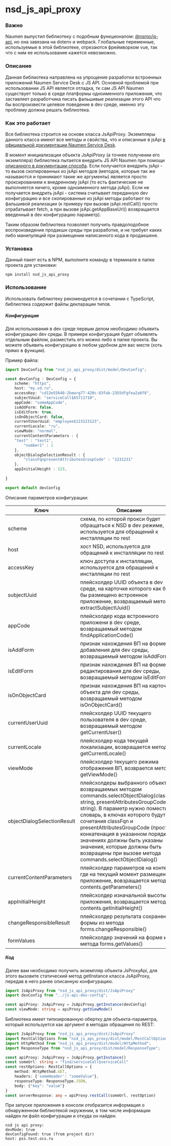 # nsd_js_api_proxy

### Важно

Naumen выпустил библиотеку с подобным функционалом: [@nsmp/js-api](https://www.npmjs.com/package/@nsmp/js-api), но она завязана на
dotenv и webpack. Глобальные переменные, используемые в этой библиотеке, отрезаются фреймворком vue, так что с ним ее использование кажется невозможно.

### Описание

Данная библиотека направлена на упрощение разработки встроенных приложений Naumen Service Desk с JS API.
Основной проблемой при использовании JS API является отладка, тк сам JS API Naumen существует только в среде платформы
одноименного приложения, что заставляет разработчика писать фальшивые реализации этого API что бы воспроизвести целевое
поведение в dev среде, именно эту проблему должна решать библиотека.

### Как это работает

Вся библиотека строится на основе класса JsApiProxy. Экземпляры данного класса имеют все методы и свойства, что и
описанные в
jsApi [в официальной документации Naumen Service Desk](https://www.naumen.ru/docs/sd/4.16/Content/applications/JSAPI_metods.htm).

В момент инициализации объекта JsApiProxy (а точнее получении его экземпляра) библиотека пытается внедрить JS API Naumen
при помощи [описанного в документации способа](https://www.naumen.ru/docs/sd/4.16/Content/applications/JSAPI.htm).
Если получается внедрить jsApi - то вызов скопированных из jsApi методов (методов, которые так же называются и принимают
такие же аргументы) является просто проксированием к внедренному jsApi (то есть фактические не выполняется ничего, кроме
одноименного метода jsApi).
Если не получается внедрить jsApi - система считывает переданную dev конфигурацию и все скопированные из jsApi методы
работают по фальшивой реализации (к примеру при вызове jsApi.restCall() просто отрабатывает fetch, а при вызове
jsApi.getAppBaseUrl() возвращается введенный в dev конфигурацию параметр).

Таким образом библиотека позволяет получить правдоподобное воспроизведение продакшн среды при разработке, и не требует
каких либо манипуляций при размещении написанного кода в продакшене.

### Установка

Данный пакет есть в NPM, выполните команду в терминале в папке проекта для установки:

~~~shell
npm install nsd_js_api_proxy
~~~

### Использование

Использовать библиотеку рекомендуется в сочетании с TypeScript, библиотека содержит файлы декларации типов.

##### Конфигурация

Для использования в dev среде первым делом необходимо объявить конфигурацию dev среды.
В примере конфигурация будет объявлять отдельным файлом, разместить его можно либо в папке проекта.
Вы можете объявить конфигурацию в любом удобном для вас месте (хоть прямо в функции).

Пример файла:

```ts
import DevConfig from "nsd_js_api_proxy/dist/model/DevConfig";

const devConfig : DevConfig = {
    scheme: "https",
    host: "my.sd.ru",
    accessKey: "cd13e55640-2bewrg77-420c-83fab-2355dfgfea2a6f8",
    subjectUuid: "serviceCall$65711710",
    appCode: "someAppCode",
    isAddForm: false,
    isEditForm: true,
    isOnObjectCard: false,
    currentUserUuid: "employee$123123123",
    currentLocale: "ru",
    viewMode: "normal",
    currentContentParameters : {
    "test" : "test1",
        "number1" : 1
    },
    objectDialogSelectionResult : {
        "classFqnpresentAttributesGroupCode" : "1231231"
    },
    appInitialHeight : 123,
    
}

export default devConfig
```

Описание параметров конфигурации:

| Ключ                        | Описание                                                                                                                                                                                                                                                                                                                                                                                                                 | Типы                   | Обязательно |
| --------------------------- | ------------------------------------------------------------------------------------------------------------------------------------------------------------------------------------------------------------------------------------------------------------------------------------------------------------------------------------------------------------------------------------------------------------------------ | ---------------------- | ----------- |
| scheme                      | схема, по которой прокси будет обращаться к NSD в dev режиме, используется для обращений к инсталляции по rest                                                                                                                                                                                                                                                                                                           | string                 | Да          |
| host                        | хост NSD, используется для обращений к инсталляции по rest                                                                                                                                                                                                                                                                                                                                                               | string                 | Да          |
| accessKey                   | ключ доступа к инсталляции, используется для обращений к инсталляции по rest                                                                                                                                                                                                                                                                                                                                             | string                 | Да          |
| subjectUuid                 | плейсхолдер UUID объекта в dev среде, на карточке которого как будто бы размещено встроенное приложение, возвращаемый методом extractSubjectUuid()                                                                                                                                                                                                                                                                       | string \| null         | Нет         |
| appCode                     | плейсхолдер кода встроенного приложени в dev среде, возвращаемый методом findApplicationCode()                                                                                                                                                                                                                                                                                                                           | string \| null         | Нет         |
| isAddForm                   | признак нахождения ВП на форме добавления для dev среды, возвращаемый методом isAddForm()                                                                                                                                                                                                                                                                                                                                | boolean                | Нет         |
| isEditForm                  | признак нахождения ВП на форме редактирования для dev среды, возвращаемый методом isEditForm()                                                                                                                                                                                                                                                                                                                           | boolean                | Нет         |
| isOnObjectCard              | признак нахождения ВП на карточке объекта для dev среды, возвращаемый методом isOnObjectCard()                                                                                                                                                                                                                                                                                                                           | boolean                | Нет         |
| currentUserUuid             | плейсхолдер UUID текущего пользователя в dev среде, возвращаемый методом getCurrentUser()                                                                                                                                                                                                                                                                                                                                | string \| null         | Нет         |
| currentLocale               | плейсхолдер кода текущей локализации, возвращается методом getCurrentLocale()                                                                                                                                                                                                                                                                                                                                            | string                 | Нет         |
| viewMode                    | плейсхолдер текущего режима отображения ВП, возврается методом getViewMode()                                                                                                                                                                                                                                                                                                                                             | string                 | Нет         |
| objectDialogSelectionResult | плейсхолдеры выбранного объекта, возвращаемых методом commands.selectObjectDialog(classFqn: string, presentAttributesGroupCode: string). В параметр нужно поместить словарь, в ключах которого будут сочетания classFqn и presentAttributesGroupCode (просто конкатенация в указанном порядке), в значениях должны быть указаны значения, которые должны быть возвращены при вызове метода commands.selectObjectDialog() | Record<string, string> | Нет         |
| currentContentParameters    | плейсхолдер параметров на контенте, где на текущий момент размещено приложение, вовзращается методом contents.getParameters()                                                                                                                                                                                                                                                                                            | Record<string, string> | Нет         |
| appInitialHeight            | плейсхолдер изначальной высоты приложения, возвращается методом  contents.getInitialHeight()                                                                                                                                                                                                                                                                                                                             | number                 | Нет         |
| changeResponsibleResult     | плейсхолдер результата сохранения формы из метода forms.changeResponsible()                                                                                                                                                                                                                                                                                                                                              |                        |             |
| formValues                  | плейсхолдер значений на форме из метода forms.getValues()                                                                                                                                                                                                                                                                                                                                                                |                        |             |

##### Код

Далее вам необходимо получить экземпляр объекта JsProxyApi, для этого вызовите статический метод getInstance класса JsApiProxy, передав в него ранее описанную конфигурацию.

```ts
import JsApiProxy from "nsd_js_api_proxy/dist/JsApiProxy"
import devConfig from "../js-api-dev-config";

const apiProxy: JsApiProxy = JsApiProxy.getInstance(devConfig)
const viewMode: string = apiProxy.getViewMode()
```

Библиотека имеет типизированную обертку для объекта-параметра, который используется как аргумент в методах обращения по
REST:

```ts
import JsApiProxy from "nsd_js_api_proxy/dist/JsApiProxy"
import RestCallOptions from "nsd_js_api_proxy/dist/model/RestCallOptions";
import HttpMethod from "nsd_js_api_proxy/dist/model/HttpMethod";
import ResponseType from "nsd_js_api_proxy/dist/model/ResponseType";

const apiProxy: JsApiProxy = JsApiProxy.getInstance()
const someUrl: string = "find/serviceCall$serviceCall"
const restOptions: RestCallOptions = {
    method: HttpMethod.GET,
    headers: {'someHeader': "someValue"},
    responseType: ResponseType.JSON,
    body: {"key": "value"}
}
const serverResponse: any = apiProxy.restCall(someUrl, restOption)
```

При запуске приложения в консоли отобразится информация о обнаруженном библиотекой окружении, в том числе информации
найден ли файл конфигурации и откуда он найден:

~~~
nsd js api proxy: 
devMode: true
devConfigFound: true (from project dir)
host: pss.test.ocs.ru
~~~



